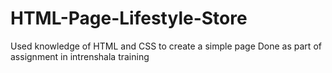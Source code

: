 # HTML-Page-Lifestyle-Store
Used knowledge of HTML and CSS to create a simple page
Done as part of assignment in intrenshala training
